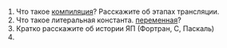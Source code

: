 1. Что такое [компиляция](Словарь/Компиляция)? Расскажите об этапах трансляции.
2. Что такое литеральная константа. [переменная](Словарь/Переменная)? 
3. Кратко расскажите об истории ЯП (Фортран, C, Паскаль)
4. 